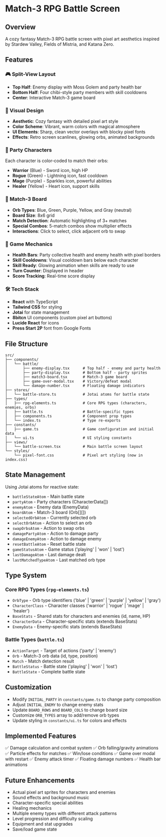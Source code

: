 # Match-3 RPG Battle Screen

## Overview
A cozy fantasy Match-3 RPG battle screen with pixel art aesthetics inspired by Stardew Valley, Fields of Mistria, and Katana Zero.

## Features

### 🎮 Split-View Layout
- **Top Half**: Enemy display with Moss Golem and party health bar
- **Bottom Half**: Four chibi-style party members with skill cooldowns
- **Center**: Interactive Match-3 game board

### 🎨 Visual Design
- **Aesthetic**: Cozy fantasy with detailed pixel art style
- **Color Scheme**: Vibrant, warm colors with magical atmosphere
- **UI Elements**: Sharp, clean vector overlays with blocky pixel fonts
- **Effects**: Retro screen scanlines, glowing orbs, animated backgrounds

### 👥 Party Characters
Each character is color-coded to match their orbs:
- **Warrior** (Blue) - Sword icon, high HP
- **Rogue** (Green) - Lightning icon, fast cooldown
- **Mage** (Purple) - Sparkles icon, powerful abilities
- **Healer** (Yellow) - Heart icon, support skills

### 🔮 Match-3 Board
- **Orb Types**: Blue, Green, Purple, Yellow, and Gray (neutral)
- **Board Size**: 8x6 grid
- **Match Detection**: Automatic highlighting of 3+ matches
- **Special Combos**: 5-match combos show multiplier effects
- **Interactions**: Click to select, click adjacent orb to swap

### 🎯 Game Mechanics
- **Health Bars**: Party collective health and enemy health with pixel borders
- **Skill Cooldowns**: Visual cooldown bars below each character
- **Skill Ready**: Glowing animation when skills are ready to use
- **Turn Counter**: Displayed in header
- **Score Tracking**: Real-time score display

### 🛠️ Tech Stack
- **React** with TypeScript
- **Tailwind CSS** for styling
- **Jotai** for state management
- **8bitcn** UI components (custom pixel art buttons)
- **Lucide React** for icons
- **Press Start 2P** font from Google Fonts

## File Structure
```
src/
├── components/
│   └── battle/
│       ├── enemy-display.tsx      # Top half - enemy and party health
│       ├── party-display.tsx      # Bottom half - party sprites
│       ├── match3-board.tsx       # Match-3 game board
│       ├── game-over-modal.tsx    # Victory/defeat modal
│       └── damage-number.tsx      # Floating damage indicators
├── stores/
│   └── battle-store.ts            # Jotai atoms for battle state
├── types/
│   ├── rpg-elements.ts            # Core RPG types (characters, enemies, orbs)
│   ├── battle.ts                  # Battle-specific types
│   ├── components.ts              # Component prop types
│   └── index.ts                   # Type re-exports
├── constants/
│   ├── game.ts                    # Game configuration and initial data
│   └── ui.ts                      # UI styling constants
├── views/
│   └── battle-screen.tsx          # Main battle screen layout
└── styles/
    └── pixel-font.css             # Pixel art styling (now in index.css)
```

## State Management
Using Jotai atoms for reactive state:
- `battleStateAtom` - Main battle state
- `partyAtom` - Party characters (CharacterData[])
- `enemyAtom` - Enemy data (EnemyData)
- `boardAtom` - Match-3 board (Orb[][])
- `selectedOrbAtom` - Currently selected orb
- `selectOrbAtom` - Action to select an orb
- `swapOrbsAtom` - Action to swap orbs
- `damagePartyAtom` - Action to damage party
- `damageEnemyAtom` - Action to damage enemy
- `resetBattleAtom` - Reset battle state
- `gameStatusAtom` - Game status ('playing' | 'won' | 'lost')
- `lastDamageAtom` - Last damage dealt
- `lastMatchedTypeAtom` - Last matched orb type

## Type System

### Core RPG Types (`rpg-elements.ts`)
- `OrbType` - Orb type identifiers ('blue' | 'green' | 'purple' | 'yellow' | 'gray')
- `CharacterClass` - Character classes ('warrior' | 'rogue' | 'mage' | 'healer')
- `BaseStats` - Shared stats for characters and enemies (id, name, HP)
- `CharacterData` - Character-specific stats (extends BaseStats)
- `EnemyData` - Enemy-specific stats (extends BaseStats)

### Battle Types (`battle.ts`)
- `ActionTarget` - Target of actions ('party' | 'enemy')
- `Orb` - Match-3 orb data (id, type, position)
- `Match` - Match detection result
- `BattleStatus` - Battle state ('playing' | 'won' | 'lost')
- `BattleState` - Complete battle state

## Customization
- Modify `INITIAL_PARTY` in `constants/game.ts` to change party composition
- Adjust `INITIAL_ENEMY` to change enemy stats
- Update `BOARD_ROWS` and `BOARD_COLS` to change board size
- Customize `ORB_TYPES` array to add/remove orb types
- Update styling in `constants/ui.ts` for colors and effects

## Implemented Features
✅ Damage calculation and combat system
✅ Orb falling/gravity animations
✅ Particle effects for matches
✅ Win/lose conditions
✅ Game over modal with restart
✅ Enemy attack timer
✅ Floating damage numbers
✅ Health bar animations

## Future Enhancements
- Actual pixel art sprites for characters and enemies
- Sound effects and background music
- Character-specific special abilities
- Healing mechanics
- Multiple enemy types with different attack patterns
- Level progression and difficulty scaling
- Equipment and stat upgrades
- Save/load game state
